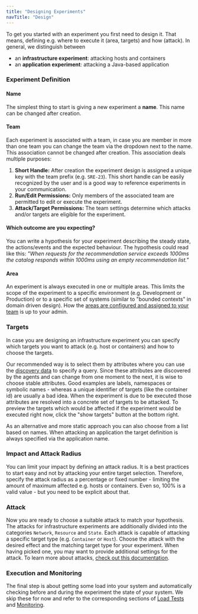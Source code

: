 ```yaml
---
title: "Designing Experiments"
navTitle: "Design"
---
```

To get you started with an experiment you first need to design it. That means, defining e.g. where to execute it (area, targets) and how (attack). In general,
we distinguish between

- an **infrastructure experiment**: attacking hosts and containers
- an **application experiment**: attacking a Java-based application

### Experiment Definition

#### Name

The simplest thing to start is giving a new experiment a **name**. This name can be changed after creation.

#### Team

Each experiment is associated with a team, in case you are member in more than one team you can change the team via the dropdown next to the name. This
association cannot be changed after creation. This association deals multiple purposes:

1. **Short Handle:** After creation the experiment design is assigned a unique key with the team prefix (e.g. `SRE-23`). This short handle can be easily
   recognized by the user and is a good way to reference experiments in your communication.
2. **Run/Edit Permissions:** Only members of the associated team are permitted to edit or execute the experiment.
3. **Attack/Target Permissions:** The team settings determine which attacks and/or targets are eligible for the experiment.

#### Which outcome are you expecting?

You can write a hypothesis for your experiment describing the steady state, the actions/events and the expected behaviour. The hypothesis could read like this:
_"When requests for the recommendation service exceeds 1000ms the catalog responds within 1000ms using an empty recommendation list."_

#### Area

An experiment is always executed in one or multiple areas. This limits the scope of the experiment to a specific environment (e.g. Development or Production) or
to a specific set of systems (similar to "bounded contexts" in domain driven design). How
the [areas are configured and assigned to your team](../../install-configure/50-set-up-areas) is up to your admin.

### Targets

In case you are designing an infrastructure experiment you can specify which targets you want to attack (e.g. host or containers) and how to choose the targets.

Our recommended way is to select them by attributes where you can use the [discovery data](../../learn/30-discovery) to specify a query. Since these attributes
are discovered by the agents and can change from one moment to the next, it is wise to choose stable attributes. Good examples are labels, namespaces or
symbolic names - whereas a unique identifier of targets (like the container id) are usually a bad idea. When the experiment is due to be executed those
attributes are resolved into a concrete set of targets to be attacked. To preview the targets which would be affected if the experiment would be executed right
now, click the "show targets" button at the bottom right.

As an alternative and more static approach you can also choose from a list based on names. When attacking an application the target definition is always
specified via the application name.

### Impact and Attack Radius

You can limit your impact by defining an attack radius. It is a best practices to start easy and not by attacking your entire target selection. Therefore,
specify the attack radius as a percentage or fixed number - limiting the amount of maximum affected e.g. hosts or containers. Even so, 100% is a valid value -
but you need to be explicit about that.

### Attack
Now you are ready to choose a suitable attack to match your hypothesis. The attacks for infrastructure experiments are additionally divided into the categories `Network`, `Resource` and `State`. Each
attack is capable of attacking a specific target type (e.g. `Container` or `Host`). Choose the attack with the desired effect and the matching target type
for your experiment. When having picked one, you may want to provide additional settings for the attack. To learn more about attacks, [check out this documentation](../../learn/20-attacks).


### Execution and Monitoring

The final step is about getting some load into your system and automatically checking before and during the experiment the state of your system. We skip these for now and refer to the corresponding sections of [Load Tests](../../learn/40-loadtests) and [Monitoring](../../integrate/30-monitoring).
